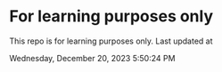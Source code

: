 # For learning purposes only
This repo is for learning purposes only.
Last updated at

Wednesday, December 20, 2023 5:50:24 PM


